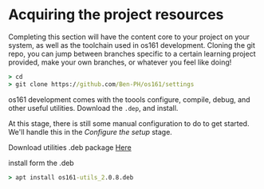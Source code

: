 # Acquiring the project resources

Completing this section will have the content core to your project on your
system, as well as the toolchain used in os161 development. Cloning the git
repo, you can jump between branches specific to a certain learning project provided, 
make your own branches, or whatever you feel like doing!

```cmd
> cd
> git clone https://github.com/Ben-PH/os161/settings
```

os161 development comes with the toools configure, compile, debug, and other useful
utilities. Download the `.dep`, and install.

At this stage, there is still some manual configuration to do to get started.
We'll handle this in the *Configure the setup* stage.

Download utilities .deb package [Here](https://drive.google.com/open?id=1KSqv82TUebg2VXrtXCPjvcdlyCwQ0GA5)

install form the .deb
```cmd
> apt install os161-utils_2.0.8.deb 
```

